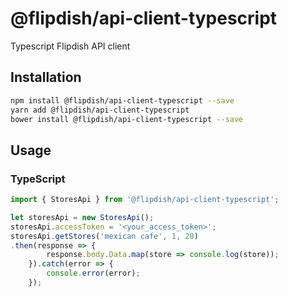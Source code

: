 # @flipdish/api-client-typescript
Typescript Flipdish API client
## Installation 
```sh
npm install @flipdish/api-client-typescript --save
yarn add @flipdish/api-client-typescript
bower install @flipdish/api-client-typescript --save
```
## Usage
### TypeScript
```typescript
import { StoresApi } from '@flipdish/api-client-typescript';

let storesApi = new StoresApi();
storesApi.accessToken = '<your_access_token>';
storesApi.getStores('mexican cafe', 1, 20)
.then(response => {
        response.body.Data.map(store => console.log(store));
    }).catch(error => {
        console.error(error);    
    });
```
